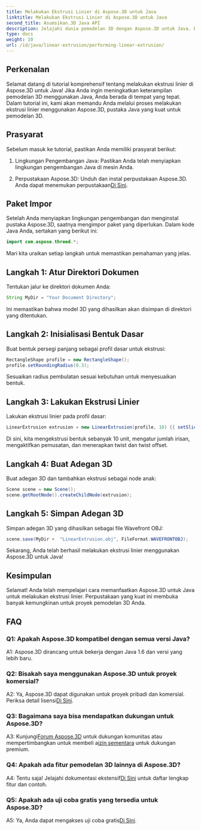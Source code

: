 ```yaml
---
title: Melakukan Ekstrusi Linier di Aspose.3D untuk Java
linktitle: Melakukan Ekstrusi Linier di Aspose.3D untuk Java
second_title: Asumsikan.3D Java API
description: Jelajahi dunia pemodelan 3D dengan Aspose.3D untuk Java. Belajar melakukan ekstrusi linier dengan mudah.
type: docs
weight: 10
url: /id/java/linear-extrusion/performing-linear-extrusion/
---
```

## Perkenalan

Selamat datang di tutorial komprehensif tentang melakukan ekstrusi linier di Aspose.3D untuk Java! Jika Anda ingin meningkatkan keterampilan pemodelan 3D menggunakan Java, Anda berada di tempat yang tepat. Dalam tutorial ini, kami akan memandu Anda melalui proses melakukan ekstrusi linier menggunakan Aspose.3D, pustaka Java yang kuat untuk pemodelan 3D.

## Prasyarat

Sebelum masuk ke tutorial, pastikan Anda memiliki prasyarat berikut:

1. Lingkungan Pengembangan Java: Pastikan Anda telah menyiapkan lingkungan pengembangan Java di mesin Anda.

2.  Perpustakaan Aspose.3D: Unduh dan instal perpustakaan Aspose.3D. Anda dapat menemukan perpustakaan[Di Sini](https://releases.aspose.com/3d/java/).

## Paket Impor

Setelah Anda menyiapkan lingkungan pengembangan dan menginstal pustaka Aspose.3D, saatnya mengimpor paket yang diperlukan. Dalam kode Java Anda, sertakan yang berikut ini:

```java
import com.aspose.threed.*;
```

Mari kita uraikan setiap langkah untuk memastikan pemahaman yang jelas.

## Langkah 1: Atur Direktori Dokumen

Tentukan jalur ke direktori dokumen Anda:

```java
String MyDir = "Your Document Directory";
```

Ini memastikan bahwa model 3D yang dihasilkan akan disimpan di direktori yang ditentukan.

## Langkah 2: Inisialisasi Bentuk Dasar

Buat bentuk persegi panjang sebagai profil dasar untuk ekstrusi:

```java
RectangleShape profile = new RectangleShape();
profile.setRoundingRadius(0.3);
```

Sesuaikan radius pembulatan sesuai kebutuhan untuk menyesuaikan bentuk.

## Langkah 3: Lakukan Ekstrusi Linier

Lakukan ekstrusi linier pada profil dasar:

```java
LinearExtrusion extrusion = new LinearExtrusion(profile, 10) {{ setSlices(100); setCenter(true); setTwist(360); setTwistOffset(new Vector3(10, 0, 0));}};
```

Di sini, kita mengekstrusi bentuk sebanyak 10 unit, mengatur jumlah irisan, mengaktifkan pemusatan, dan menerapkan twist dan twist offset.

## Langkah 4: Buat Adegan 3D

Buat adegan 3D dan tambahkan ekstrusi sebagai node anak:

```java
Scene scene = new Scene();
scene.getRootNode().createChildNode(extrusion);
```

## Langkah 5: Simpan Adegan 3D

Simpan adegan 3D yang dihasilkan sebagai file Wavefront OBJ:

```java
scene.save(MyDir +  "LinearExtrusion.obj", FileFormat.WAVEFRONTOBJ);
```

Sekarang, Anda telah berhasil melakukan ekstrusi linier menggunakan Aspose.3D untuk Java!

## Kesimpulan

Selamat! Anda telah mempelajari cara memanfaatkan Aspose.3D untuk Java untuk melakukan ekstrusi linier. Perpustakaan yang kuat ini membuka banyak kemungkinan untuk proyek pemodelan 3D Anda.

## FAQ

### Q1: Apakah Aspose.3D kompatibel dengan semua versi Java?

A1: Aspose.3D dirancang untuk bekerja dengan Java 1.6 dan versi yang lebih baru.

### Q2: Bisakah saya menggunakan Aspose.3D untuk proyek komersial?

A2: Ya, Aspose.3D dapat digunakan untuk proyek pribadi dan komersial. Periksa detail lisensi[Di Sini](https://purchase.aspose.com/buy).

### Q3: Bagaimana saya bisa mendapatkan dukungan untuk Aspose.3D?

 A3: Kunjungi[Forum Aspose.3D](https://forum.aspose.com/c/3d/18) untuk dukungan komunitas atau mempertimbangkan untuk membeli a[izin sementara](https://purchase.aspose.com/temporary-license/) untuk dukungan premium.

### Q4: Apakah ada fitur pemodelan 3D lainnya di Aspose.3D?

 A4: Tentu saja! Jelajahi dokumentasi ekstensif[Di Sini](https://reference.aspose.com/3d/java/) untuk daftar lengkap fitur dan contoh.

### Q5: Apakah ada uji coba gratis yang tersedia untuk Aspose.3D?

 A5: Ya, Anda dapat mengakses uji coba gratis[Di Sini](https://releases.aspose.com/).